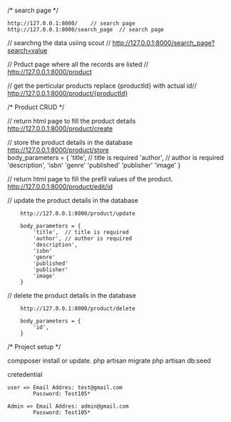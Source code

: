 /* search page */

    http://127.0.0.1:8000/    // search page
    http://127.0.0.1:8000/search_page  // search page

 //  searchng the data usiing scout //
        http://127.0.0.1:8000/search_page?search=value

// Prduct page where all the records are listed //
        http://127.0.0.1:8000/product

// get the perticular products replace {productId} with actual id//
        http://127.0.0.1:8000/product/{productId}     


/* Product CRUD */

// return html page to fill the product details
        http://127.0.0.1:8000/product/create 

// store the product details in the database
        http://127.0.0.1:8000/product/store   
         body_parameters = {
            'title',  // title is required
            'author', // author is required 
            'description',
            'isbn'
            'genre'
            'published'
            'publisher'
            'image'
        }

// return html page to fill the prefil values of the product.
        http://127.0.0.1:8000/product/edit/id   


// update the product details in the database

        http://127.0.0.1:8000/product/update  

        body_parameters = {
            'title',  // title is required
            'author', // author is required 
            'description',
            'isbn'
            'genre'
            'published'
            'publisher'
            'image'
        }

// delete the product details in the database

        http://127.0.0.1:8000/product/delete   

        body_parameters = {
            'id',
        }


/*    Project setup      */        

compposer install or update.
php artisan migrate
php artisan db:seed

cretedential

    user => Email Addres: test@gmail.com
            Password: Test105*

    Admin => Email Addres: admin@gmail.com
            Password: Test105*

